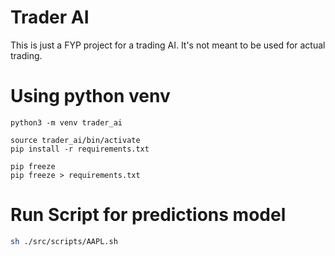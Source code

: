 # Trader AI

This is just a FYP project for a trading AI. It's not meant to be used for actual trading.

# Using python venv

```python3
python3 -m venv trader_ai

source trader_ai/bin/activate
pip install -r requirements.txt

pip freeze
pip freeze > requirements.txt

```

# Run Script for predictions model
```bash
sh ./src/scripts/AAPL.sh
```
